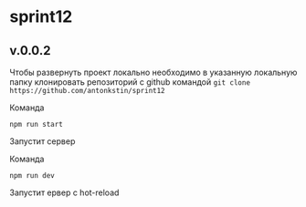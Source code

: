 # sprint12

## v.0.0.2


Чтобы развернуть проект локально необходимо в указанную локальную папку
клонировать репозиторий с github командой 
`git clone https://github.com/antonkstin/sprint12`

Команда 

`npm run start`

Запустит сервер

Команда

`npm run dev`

Запустит ервер с hot-reload
